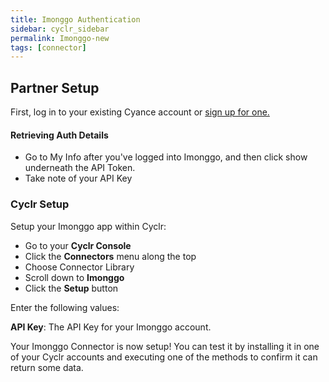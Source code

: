 ```yaml
---
title: Imonggo Authentication
sidebar: cyclr_sidebar
permalink: Imonggo-new
tags: [connector]
---
```


## Partner Setup

First, log in to your existing Cyance account or [sign up for one.](https://www.imonggo.com/signup-now/)

#### Retrieving Auth Details

*   Go to My Info after you've logged into Imonggo, and then click show underneath the API Token.
*   Take note of your API Key

### Cyclr Setup

Setup your Imonggo app within Cyclr:

*   Go to your **Cyclr Console**
*   Click the **Connectors** menu along the top
*   Choose Connector Library
*   Scroll down to **Imonggo**
*   Click the **Setup** button

Enter the following values:

**API Key**:  The API Key for your Imonggo account.

Your Imonggo Connector is now setup! You can test it by installing it in one of your Cyclr accounts and executing one of the methods to confirm it can return some data.
